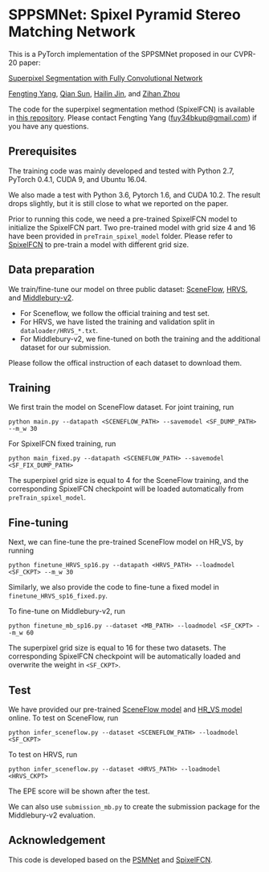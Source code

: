 # SPPSMNet: Spixel Pyramid Stereo Matching Network

This is a PyTorch implementation of the SPPSMNet proposed in our CVPR-20 paper:

[Superpixel Segmentation with Fully Convolutional Network](https://arxiv.org/abs/2003.12929)

[Fengting Yang](http://personal.psu.edu/fuy34/), [Qian Sun](https://www.linkedin.com/in/qiansuun), [Hailin Jin](https://research.adobe.com/person/hailin-jin/), and [Zihan Zhou](https://faculty.ist.psu.edu/zzhou/Home.html)

The code for the superpixel segmentation method (SpixelFCN) is available in [this repository](https://github.com/fuy34/superpixel_fcn).
Please contact Fengting Yang (fuy34bkup@gmail.com) if you have any questions.

## Prerequisites
The training code was mainly developed and tested with Python 2.7, PyTorch 0.4.1, CUDA 9, and Ubuntu 16.04.

We also made a test with Python 3.6, Pytorch 1.6, and CUDA 10.2. The result drops slightly, but it is still close to what we reported on the paper.

Prior to running this code, we need a pre-trained SpixelFCN model to initialize the SpixelFCN part. Two pre-trained model with
grid size 4 and 16 have been provided in ```preTrain_spixel_model``` folder. Please refer to [SpixelFCN](https://github.com/fuy34/superpixel_fcn) 
to pre-train a model with different grid size.  

## Data preparation
We train/fine-tune our model on three public dataset: [SceneFlow](https://lmb.informatik.uni-freiburg.de/resources/datasets/SceneFlowDatasets.en.html),
[HRVS](https://drive.google.com/file/d/1SgEIrH_IQTKJOToUwR1rx4-237sThUqX/view), and [Middlebury-v2](https://vision.middlebury.edu/stereo/data/scenes2014/). 

* For Sceneflow, we follow the official training and test set.
* For HRVS, we have listed the training and validation split in ```dataloader/HRVS_*.txt```.
* For Middlebury-v2, we fine-tuned on both the training and the additional dataset for our submission. 

Please follow the offical instruction of each dataset to download them. 

## Training
We first train the model on SceneFlow dataset. For joint training, run
```
python main.py --datapath <SCENEFLOW_PATH> --savemodel <SF_DUMP_PATH> --m_w 30
```
For SpixelFCN fixed training, run
```
python main_fixed.py --datapath <SCENEFLOW_PATH> --savemodel <SF_FIX_DUMP_PATH> 
```
The superpixel grid size is equal to 4 for the SceneFlow training, and the corresponding SpixelFCN checkpoint will be loaded 
automatically from ```preTrain_spixel_model```.

## Fine-tuning 
Next, we can fine-tune the pre-trained SceneFlow model on HR_VS, by running
```
python finetune_HRVS_sp16.py --datapath <HRVS_PATH> --loadmodel <SF_CKPT> --m_w 30
```
Similarly, we also provide the code to fine-tune a fixed model in ```finetune_HRVS_sp16_fixed.py```. 

To fine-tune on Middlebury-v2, run
```
python finetune_mb_sp16.py --dataset <MB_PATH> --loadmodel <SF_CKPT> --m_w 60
```
The superpixel grid size is equal to 16 for these two datasets. The corresponding SpixelFCN checkpoint will be automatically loaded and overwrite 
the weight in ```<SF_CKPT>```.

## Test
We have provided our pre-trained [SceneFlow model](https://drive.google.com/file/d/11cXW21MU_a66bYXZ5S-0ZPzn7TI2vyRG/view?usp=sharing)
and [HR_VS model](https://drive.google.com/file/d/1rdf1qrtUN3R2eZWpsbuk7pAE-gJmCK9t/view?usp=sharing) online. To test on SceneFlow, run
```
python infer_sceneflow.py --dataset <SCENEFLOW_PATH> --loadmodel <SF_CKPT>
```
To test on HRVS, run 
```
python infer_sceneflow.py --dataset <HRVS_PATH> --loadmodel <HRVS_CKPT>
```
The EPE score will be shown after the test.

We can also use ```submission_mb.py``` to create the submission package for the Middlebury-v2 evaluation. 

## Acknowledgement
This code is developed based on the [PSMNet](https://github.com/JiaRenChang/PSMNet) and [SpixelFCN](https://github.com/fuy34/superpixel_fcn). 
